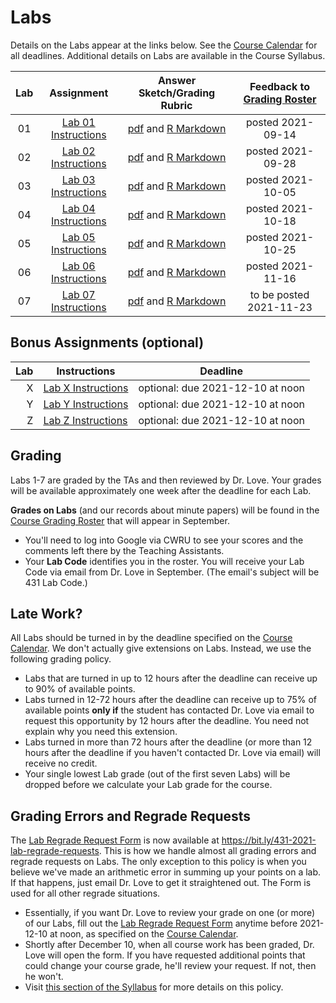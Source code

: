 # Labs

Details on the Labs appear at the links below. See the [Course Calendar](https://thomaselove.github.io/431/calendar.html) for all deadlines. Additional details on Labs are available in the Course Syllabus.

Lab | Assignment | Answer Sketch/Grading Rubric | Feedback to [Grading Roster](https://bit.ly/431-2021-grades)
:----: | :--------------: | :---------------------------: | :--------------:
01 | [Lab 01 Instructions](https://github.com/THOMASELOVE/431-2021/tree/main/labs/lab01) | [pdf](https://github.com/THOMASELOVE/431-2021/blob/main/labs/lab01/sketch/lab01_sketch.pdf) and [R Markdown](https://github.com/THOMASELOVE/431-2021/blob/main/labs/lab01/sketch/lab01_sketch.Rmd) | posted 2021-09-14 
02 | [Lab 02 Instructions](https://github.com/THOMASELOVE/431-2021/tree/main/labs/lab02) | [pdf](https://github.com/THOMASELOVE/431-2021/blob/main/labs/lab02/sketch/lab02_sketch.pdf) and [R Markdown](https://github.com/THOMASELOVE/431-2021/blob/main/labs/lab02/sketch/lab02_sketch.Rmd) | posted 2021-09-28
03 | [Lab 03 Instructions](https://github.com/THOMASELOVE/431-2021/tree/main/labs/lab03) | [pdf](https://github.com/THOMASELOVE/431-2021/blob/main/labs/lab03/sketch/lab03_sketch.pdf) and [R Markdown](https://github.com/THOMASELOVE/431-2021/blob/main/labs/lab03/sketch/lab03_sketch.Rmd) | posted 2021-10-05
04 | [Lab 04 Instructions](https://github.com/THOMASELOVE/431-2021/tree/main/labs/lab04) | [pdf](https://github.com/THOMASELOVE/431-2021/blob/main/labs/lab04/sketch/lab04_sketch.pdf) and [R Markdown](https://github.com/THOMASELOVE/431-2021/blob/main/labs/lab04/sketch/lab04_sketch.Rmd) | posted 2021-10-18
05 | [Lab 05 Instructions](https://github.com/THOMASELOVE/431-2021/tree/main/labs/lab05) | [pdf](https://github.com/THOMASELOVE/431-2021/blob/main/labs/lab05/sketch/lab05_sketch.pdf) and [R Markdown](https://github.com/THOMASELOVE/431-2021/blob/main/labs/lab05/sketch/lab05_sketch.Rmd) | posted 2021-10-25
06 | [Lab 06 Instructions](https://github.com/THOMASELOVE/431-2021/tree/main/labs/lab06) | [pdf](https://github.com/THOMASELOVE/431-2021/blob/main/labs/lab06/sketch/lab06_sketch.pdf) and [R Markdown](https://github.com/THOMASELOVE/431-2021/blob/main/labs/lab06/sketch/lab06_sketch.Rmd) | posted 2021-11-16
07 | [Lab 07 Instructions](https://github.com/THOMASELOVE/431-2021/tree/main/labs/lab07) | [pdf](https://github.com/THOMASELOVE/431-2021/blob/main/labs/lab07/sketch/lab07_sketch.pdf) and [R Markdown](https://github.com/THOMASELOVE/431-2021/blob/main/labs/lab07/sketch/lab07_sketch.Rmd) | to be posted 2021-11-23

## Bonus Assignments (optional)

Lab | Instructions | Deadline
---: | ----------- | ---------
X | [Lab X Instructions](https://github.com/THOMASELOVE/431-2021/tree/main/labs/labX) | optional: due 2021-12-10 at noon
Y | [Lab Y Instructions](https://github.com/THOMASELOVE/431-2021/tree/main/labs/labY) | optional: due 2021-12-10 at noon
Z | [Lab Z Instructions](https://github.com/THOMASELOVE/431-2021/tree/main/labs/labZ) | optional: due 2021-12-10 at noon

## Grading

Labs 1-7 are graded by the TAs and then reviewed by Dr. Love. Your grades will be available approximately one week after the deadline for each Lab. 

**Grades on Labs** (and our records about minute papers) will be found in the [Course Grading Roster](https://bit.ly/431-2021-grades) that will appear in September.

- You'll need to log into Google via CWRU to see your scores and the comments left there by the Teaching Assistants. 
- Your **Lab Code** identifies you in the roster. You will receive your Lab Code via email from Dr. Love in September. (The email's subject will be 431 Lab Code.) 

## Late Work?

All Labs should be turned in by the deadline specified on the [Course Calendar](https://thomaselove.github.io/431/calendar.html). We don't actually give extensions on Labs. Instead, we use the following grading policy.

- Labs that are turned in up to 12 hours after the deadline can receive up to 90% of available points.
- Labs turned in 12-72 hours after the deadline can receive up to 75% of available points **only if** the student has contacted Dr. Love via email to request this opportunity by 12 hours after the deadline. You need not explain why you need this extension.
- Labs turned in more than 72 hours after the deadline (or more than 12 hours after the deadline if you haven't contacted Dr. Love via email) will receive no credit.
- Your single lowest Lab grade (out of the first seven Labs) will be dropped before we calculate your Lab grade for the course. 

## Grading Errors and Regrade Requests

The [Lab Regrade Request Form](https://bit.ly/431-2021-lab-regrade-requests) is now available at https://bit.ly/431-2021-lab-regrade-requests. This is how we handle almost all grading errors and regrade requests on Labs. The only exception to this policy is when you believe we've made an arithmetic error in summing up your points on a lab. If that happens, just email Dr. Love to get it straightened out. The Form is used for all other regrade situations.

- Essentially, if you want Dr. Love to review your grade on one (or more) of our Labs, fill out the [Lab Regrade Request Form](https://bit.ly/431-2021-lab-regrade-requests) anytime before 2021-12-10 at noon, as specified on the [Course Calendar](https://thomaselove.github.io/431/calendar.html). 
- Shortly after December 10, when all course work has been graded, Dr. Love will open the form. If you have requested additional points that could change your course grade, he'll review your request. If not, then he won't. 
- Visit [this section of the Syllabus](https://thomaselove.github.io/431-2021-syllabus/deliverables-assignments.html#appeal-policy---request-a-review-in-december) for more details on this policy.
